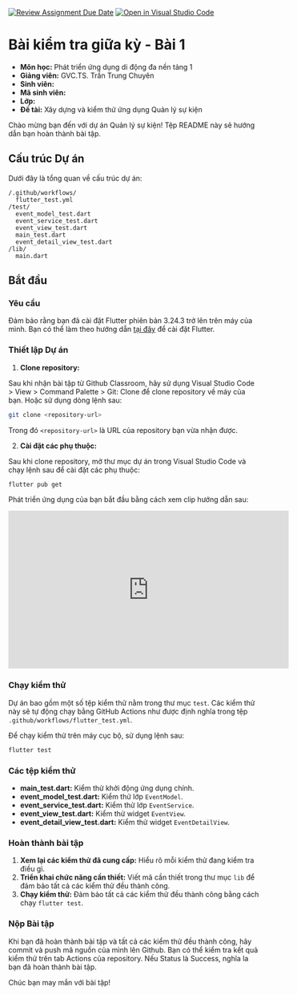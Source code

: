 [![Review Assignment Due Date](https://classroom.github.com/assets/deadline-readme-button-22041afd0340ce965d47ae6ef1cefeee28c7c493a6346c4f15d667ab976d596c.svg)](https://classroom.github.com/a/9O4F1fO8)
[![Open in Visual Studio Code](https://classroom.github.com/assets/open-in-vscode-2e0aaae1b6195c2367325f4f02e2d04e9abb55f0b24a779b69b11b9e10269abc.svg)](https://classroom.github.com/online_ide?assignment_repo_id=16944124&assignment_repo_type=AssignmentRepo)
# Bài kiểm tra giữa kỳ - Bài 1
- **Môn học:** Phát triển ứng dụng di động đa nền tảng 1
- **Giảng viên:** GVC.TS. Trần Trung Chuyên
- **Sinh viên:** 
- **Mã sinh viên:** 
- **Lớp:**
- **Đề tài:** Xây dựng và kiểm thử ứng dụng Quản lý sự kiện

Chào mừng bạn đến với dự án Quản lý sự kiện! Tệp README này sẽ hướng dẫn bạn hoàn thành bài tập.

## Cấu trúc Dự án

Dưới đây là tổng quan về cấu trúc dự án:

```
/.github/workflows/
  flutter_test.yml
/test/
  event_model_test.dart
  event_service_test.dart
  event_view_test.dart
  main_test.dart
  event_detail_view_test.dart
/lib/
  main.dart
```

## Bắt đầu

### Yêu cầu

Đảm bảo rằng bạn đã cài đặt Flutter phiên bản 3.24.3 trở lên trên máy của mình. Bạn có thể làm theo hướng dẫn [tại đây](https://flutter.dev/docs/get-started/install) để cài đặt Flutter.

### Thiết lập Dự án

1. **Clone repository:**

Sau khi nhận bài tập từ Github Classroom, hãy sử dụng Visual Studio Code > View > Command Palette > Git: Clone để clone repository về máy của bạn. Hoặc sử dụng dòng lệnh sau:

   ```sh
   git clone <repository-url>
   ```
Trong đó `<repository-url>` là URL của repository bạn vừa nhận được.

2. **Cài đặt các phụ thuộc:**

Sau khi clone repository, mở thư mục dự án trong Visual Studio Code và chạy lệnh sau để cài đặt các phụ thuộc:

   ```sh
   flutter pub get
   ```

Phát triển ứng dụng của bạn bắt đầu bằng cách xem clip hướng dẫn sau:
<iframe width="560" height="315" src="https://www.youtube.com/embed/_qlCQVKW2jQ?si=tHhBuqRnOGaWR7xB" title="YouTube video player" frameborder="0" allow="accelerometer; autoplay; clipboard-write; encrypted-media; gyroscope; picture-in-picture; web-share" referrerpolicy="strict-origin-when-cross-origin" allowfullscreen></iframe>

### Chạy kiểm thử

Dự án bao gồm một số tệp kiểm thử nằm trong thư mục `test`. Các kiểm thử này sẽ tự động chạy bằng GitHub Actions như được định nghĩa trong tệp `.github/workflows/flutter_test.yml`.

Để chạy kiểm thử trên máy cục bộ, sử dụng lệnh sau:

```sh
flutter test
```

### Các tệp kiểm thử

- **main_test.dart:** Kiểm thử khởi động ứng dụng chính.
- **event_model_test.dart:** Kiểm thử lớp `EventModel`.
- **event_service_test.dart:** Kiểm thử lớp `EventService`.
- **event_view_test.dart:** Kiểm thử widget `EventView`.
- **event_detail_view_test.dart:** Kiểm thử widget 
`EventDetailView`.

### Hoàn thành bài tập

1. **Xem lại các kiểm thử đã cung cấp:** Hiểu rõ mỗi kiểm thử đang kiểm tra điều gì.
2. **Triển khai chức năng cần thiết:** Viết mã cần thiết trong thư mục `lib` để đảm bảo tất cả các kiểm thử đều thành công.
3. **Chạy kiểm thử:** Đảm bảo tất cả các kiểm thử đều thành công bằng cách chạy `flutter test`.

### Nộp Bài tập

Khi bạn đã hoàn thành bài tập và tất cả các kiểm thử đều thành công, hãy commit và push mã nguồn của mình lên Github. Bạn có thể kiểm tra kết quả kiểm thử trên tab Actions của repository. Nếu Status là Success, nghĩa la bạn đã hoàn thành bài tập.

Chúc bạn may mắn với bài tập!